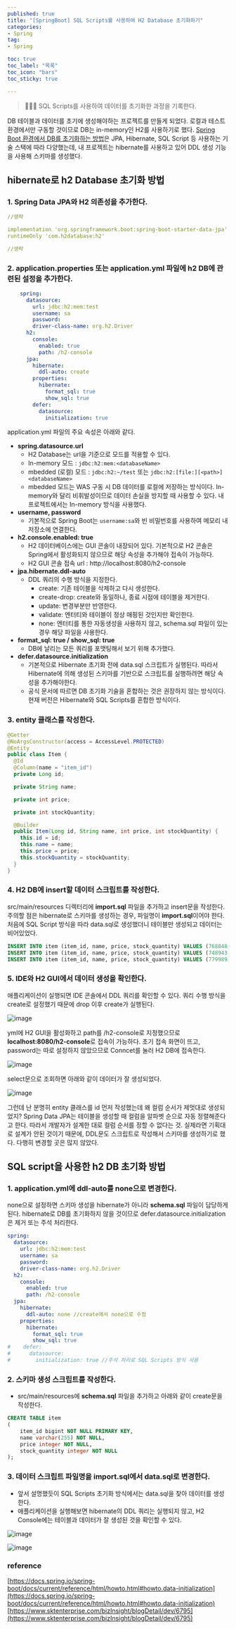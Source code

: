 ```yaml
---
published: true
title: "[SpringBoot] SQL Scripts를 사용하여 H2 Database 초기화하기"
categories: 
- Spring
tag:
- Spring

toc: true
toc_label: "목록"
toc_icon: "bars"
toc_sticky: true

---
```

> 👩🏻‍💻 SQL Scripts를 사용하여 데이터를 초기화한 과정을 기록한다.

DB 테이블과 데이터를 초기에 생성해야하는 프로젝트를 만들게 되었다. 로컬과 테스트 환경에서만 구동할 것이므로 DB는 in-memory인 H2를 사용하기로 했다.
[Spring Boot 환경에서 DB를 초기화하는 방법](https://docs.spring.io/spring-boot/docs/current/reference/html/howto.html#howto.data-initialization)은 JPA, Hibernate, SQL Script 등 사용하는 기술 스택에 따라 다양했는데,
내 프로젝트는 hibernate를 사용하고 있어 DDL 생성 기능을 사용해 스키마를 생성했다. 

## hibernate로 h2 Database 초기화 방법

### 1. Spring Data JPA와 H2 의존성을 추가한다.
```yaml
//생략

implementation 'org.springframework.boot:spring-boot-starter-data-jpa'
runtimeOnly 'com.h2database:h2'

//생략
```

### 2. application.properties 또는 application.yml 파일에 h2 DB에 관련된 설정을 추가한다.
```yaml
    spring:
      datasource:
        url: jdbc:h2:mem:test
        username: sa
        password:
        driver-class-name: org.h2.Driver
      h2:
        console:
          enabled: true
          path: /h2-console
      jpa:
        hibernate:
          ddl-auto: create
        properties:
          hibernate:
            format_sql: true
            show_sql: true
        defer:
          datasource:
            initialization: true
```
application.yml 파일의 주요 속성은 아래와 같다.
* **spring.datasource.url**
  * H2 Database는 url을 기준으로 모드를 적용할 수 있다.
  * In-memory 모드 : `jdbc:h2:mem:<databaseName>`
  * mbedded (로컬) 모드 : `jdbc:h2:~/test` 또는 `jdbc:h2:[file:][<path>]<databaseName>`
  * mbedded 모드는 WAS 구동 시 DB 데이터를 로컬에 저장하는 방식이다. In-memory와 달리 비휘발성이므로 데이터 손실을 방지할 때 사용할 수 있다. 내 프로젝트에서는 In-memory 방식을 사용했다.
* **username, password**
  * 기본적으로 Spring Boot는 `username:sa`와 빈 비밀번호를 사용하여 메모리 내 저장소에 연결한다.
* **h2.console.enabled: true**
  * H2 데이터베이스에는 GUI 콘솔이 내장되어 있다. 기본적으로 H2 콘솔은 Spring에서 활성화되지 않으므로 해당 속성을 추가해야 접속이 가능하다.
  * H2 GUI 콘솔 접속 url : http://localhost:8080/h2-console
* **jpa.hibernate.ddl-auto**
  * DDL 쿼리의 수행 방식을 지정한다. 
    * create: 기존 테이블을 삭제하고 다시 생성한다.
    * create-drop: create와 동일하나, 종료 시점에 테이블을 제거한다.
    * update: 변경부분만 반영한다.
    * validate: 엔터티와 테이블이 정상 매핑된 것인지만 확인한다.
    * none: 엔터티를 통한 자동생성을 사용하지 않고, schema.sql 파일이 있는경우 해당 파일을 사용한다.
* **format_sql: true / show_sql: true**
  * DB에 날리는 모든 쿼리를 포맷팅해서 보기 위해 추가했다.
* **defer.datasource.initialization**
  * 기본적으로 Hibernate 초기화 전에 data.sql 스크립트가 실행된다. 따라서 Hibernate에 의해 생성된 스키마를 기반으로 스크립트를 실행하려면 해당 속성을 추가해야한다. 
  * 공식 문서에 따르면 DB 초기화 기술을 혼합하는 것은 권장하지 않는 방식이다. 현재 버전은 Hibernate와 SQL Scripts를 혼합한 방식이다.

### 3. entity 클래스를 작성한다.

```java
@Getter
@NoArgsConstructor(access = AccessLevel.PROTECTED)
@Entity
public class Item {
  @Id
  @Column(name = "item_id")
  private Long id;

  private String name;

  private int price;

  private int stockQuantity;

  @Builder
  public Item(Long id, String name, int price, int stockQuantity) {
    this.id = id;
    this.name = name;
    this.price = price;
    this.stockQuantity = stockQuantity;
  }
}
```

### 4. H2 DB에 insert할 데이터 스크립트를 작성한다.
src/main/resources 디렉터리에 **import.sql** 파일을 추가하고 insert문을 작성한다. <br /> 
주의할 점은 hibernate로 스키마를 생성하는 경우, 파일명이 **import.sql**이어야 한다. 처음에 SQL Script 방식을 따라 data.sql로 생성했더니 테이블만 생성되고 데이터는 비어있었다.

```sql
INSERT INTO item (item_id, name, price, stock_quantity) VALUES (768848, '오리털 잠바', 21000, 45);
INSERT INTO item (item_id, name, price, stock_quantity) VALUES (748943, '잠옷 세트', 19000, 89);
INSERT INTO item (item_id, name, price, stock_quantity) VALUES (779989, '남성 반팔티', 35000, 43);
```

### 5. IDE와 H2 GUI에서 데이터 생성을 확인한다.
애플리케이션이 실행되면 IDE 콘솔에서 DDL 쿼리를 확인할 수 있다. 쿼리 수행 방식을 create로 설정했기 때문에 drop 이후 create가 실행된다.

![image](https://github.com/bokyoung89/Pharmacy-Recommendation-Version-Management/assets/58727604/2d1cd508-aef7-4df5-8d87-3cab87d67865)

yml에 H2 GUI을 활성화하고 path를 /h2-console로 지정했으므로 **localhost:8080/h2-console**로 접속이 가능하다. 초기 접속 화면이 뜨고, password는 따로 설정하지 않았으므로 Conncet를 눌러 H2 DB에 접속한다. 

![image](https://github.com/bokyoung89/Pharmacy-Recommendation-Version-Management/assets/58727604/c9f5192d-5804-4e82-b242-8155b9eeacd4)

select문으로 조회하면 아래와 같이 데이터가 잘 생성되었다.

![image](https://github.com/bokyoung89/Pharmacy-Recommendation-Version-Management/assets/58727604/a4e4a86b-bb6b-4930-9d9f-083616d971d2)

그런데 난 분명히 entity 클래스를 id 먼저 작성했는데 왜 컬럼 순서가 제멋대로 생성되었지? Spring Data JPA는 테이블을 생성할 때 컬럼을 알파벳 순으로 자동 정렬해준다고 한다.
따라서 개발자가 설계한 대로 컬럼 순서를 정할 수 없다는 것. 실제라면 기획대로 설계가 안된 것이기 때문에, DDL문도 스크립트로 작성해서 스키마를 생성하기로 했다. 다행히 변경할 곳은 많지 않았다.

## SQL script을 사용한 h2 DB 초기화 방법
### 1. application.yml에 ddl-auto를 none으로 변경한다.
none으로 설정하면 스키마 생성을 hibernate가 아니라 **schema.sql** 파일이 담당하게 된다.
hibernate로 DB를 초기화하지 않을 것이므로 defer.datasource.initialization은 제거 또는 주석 처리한다.

```yaml
spring:
  datasource:
    url: jdbc:h2:mem:test
    username: sa
    password:
    driver-class-name: org.h2.Driver
  h2:
    console:
      enabled: true
      path: /h2-console
  jpa:
    hibernate:
      ddl-auto: none //create에서 none으로 수정
    properties:
      hibernate:
        format_sql: true
        show_sql: true
#    defer:
#      datasource:
#        initialization: true //주석 처리로 SQL Scripts 방식 사용
```

### 2. 스키마 생성 스크립트를 작성한다.
* src/main/resources에 **schema.sql** 파일을 추가하고 아래와 같이 create문을 작성한다.

```sql
CREATE TABLE item
(
    item_id bigint NOT NULL PRIMARY KEY,
    name varchar(255) NOT NULL,
    price integer NOT NULL,
    stock_quantity integer NOT NULL
);
```

### 3. 데이터 스크립트 파일명을 import.sql에서 data.sql로 변경한다.
* 앞서 설명했듯이 SQL Scripts 초기화 방식에서는 data.sql을 찾아 데이터를 생성한다.
* 애플리케이션을 실행해보면 hibernate의 DDL 쿼리는 실행되지 않고, H2 Console에는 테이블과 데이터가 잘 생성된 것을 확인할 수 있다.

![image](https://github.com/bokyoung89/Pharmacy-Recommendation-Version-Management/assets/58727604/232ae1f8-831d-41df-b143-61fad62b2806)

![image](https://github.com/bokyoung89/Pharmacy-Recommendation-Version-Management/assets/58727604/a4e4a86b-bb6b-4930-9d9f-083616d971d2)


### reference

[https://docs.spring.io/spring-boot/docs/current/reference/html/howto.html#howto.data-initialization](https://docs.spring.io/spring-boot/docs/current/reference/html/howto.html#howto.data-initialization)
[https://www.sktenterprise.com/bizInsight/blogDetail/dev/6795](https://www.sktenterprise.com/bizInsight/blogDetail/dev/6795)

